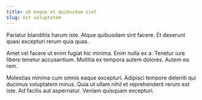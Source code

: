 ```yaml
---
title: ab eaque et quibusdam sint
slug: est voluptatem
---
```


Pariatur blanditiis harum iste. Atque quibusdam sint facere. Et deserunt quasi excepturi rerum quia quas.

Amet vel facere ut enim fugiat hic minima. Enim nulla ex a. Tenetur iure libero tenetur accusantium. Mollitia ex tempora autem dolores. Autem ea rem.

Molestias minima cum omnis eaque excepturi. Adipisci tempore deleniti qui ducimus voluptatem minus. Quia ut ullam nihil et reprehenderit rerum est iste. Ad facilis aut aspernatur. Veniam quisquam excepturi.
